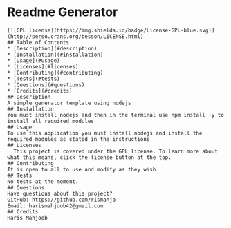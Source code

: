 # Readme Generator
    [![GPL license](https://img.shields.io/badge/License-GPL-blue.svg)](http://perso.crans.org/besson/LICENSE.html)
    ## Table of Contents
    * [Description](#description)
    * [Installation](#installation)
    * [Usage](#usage)
    * [Licenses](#licenses)
    * [Contributing](#contributing)
    * [Tests](#tests)
    * [Questions](#questions)
    * [Credits](#credits)
    ## Description
    A simple generator template using nodejs
    ## Installation
    You must install nodejs and then in the terminal use npm install -y to install all required modules
    ## Usage
    To use this application you must install nodejs and install the required modules as stated in the instructions
    ## Licenses
      This project is covered under the GPL license. To learn more about what this means, click the license button at the top.
    ## Contributing
    It is open to all to use and modify as they wish
    ## Tests
    No tests at the moment.
    ## Questions
    Have questions about this project?  
    GitHub: https://github.com/rismahjo  
    Email: harismahjoob42@gmail.com
    ## Credits
    Haris Mahjoob
  